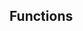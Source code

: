 ﻿
<!-- -------------------------------------------------- -->
<!-- SECTION-START : FUNCTIONS -->
<!-- -------------------------------------------------- -->

<a name="sec_functions"></a>

## Functions


